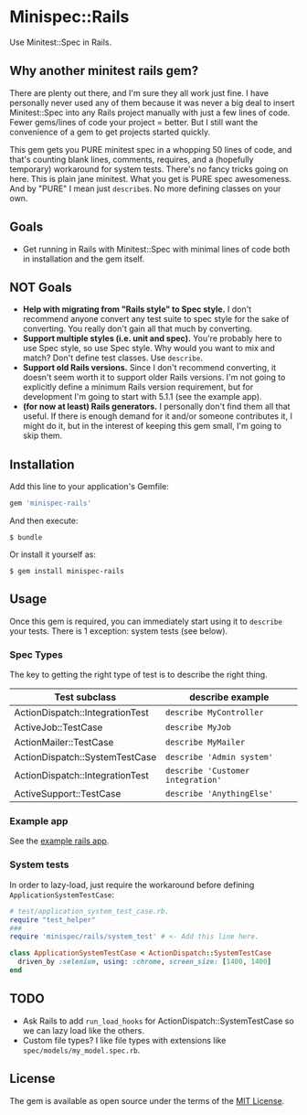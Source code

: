 # Minispec::Rails

Use Minitest::Spec in Rails.

## Why another minitest rails gem?

There are plenty out there, and I'm sure they all work just fine.
I have personally never used any of them because it was never a big deal to insert Minitest::Spec into any Rails project manually with just a few lines of code.
Fewer gems/lines of code your project = better.
But I still want the convenience of a gem to get projects started quickly.

This gem gets you PURE minitest spec in a whopping 50 lines of code, and that's counting blank lines, comments, requires, and a (hopefully temporary) workaround for system tests.
There's no fancy tricks going on here.
This is plain jane minitest.
What you get is PURE spec awesomeness.
And by "PURE" I mean just `describe`s. No more defining classes on your own.

## Goals

* Get running in Rails with Minitest::Spec with minimal lines of code both in installation and the gem itself.

## NOT Goals

* **Help with migrating from "Rails style" to Spec style.** I don't recommend anyone convert any test suite to spec style for the sake of converting. You really don't gain all that much by converting.
* **Support multiple styles (i.e. unit and spec).** You're probably here to use Spec style, so use Spec style. Why would you want to mix and match? Don't define test classes. Use `describe`.
* **Support old Rails versions.** Since I don't recommend converting, it doesn't seem worth it to support older Rails versions. I'm not going to explicitly define a minimum Rails version requirement, but for development I'm going to start with 5.1.1 (see the example app).
* **(for now at least) Rails generators.** I personally don't find them all that useful. If there is enough demand for it and/or someone contributes it, I might do it, but in the interest of keeping this gem small, I'm going to skip them.

## Installation

Add this line to your application's Gemfile:

```ruby
gem 'minispec-rails'
```

And then execute:

    $ bundle

Or install it yourself as:

    $ gem install minispec-rails

## Usage

Once this gem is required, you can immediately start using it to `describe` your tests.
There is 1 exception: system tests (see below).

### Spec Types

The key to getting the right type of test is to describe the right thing.

| Test subclass                   | describe example                  |
| ------------------------------- | --------------------------------- |
| ActionDispatch::IntegrationTest | `describe MyController`           |
| ActiveJob::TestCase             | `describe MyJob`                  |
| ActionMailer::TestCase          | `describe MyMailer`               |
| ActionDispatch::SystemTestCase  | `describe 'Admin system'`         |
| ActionDispatch::IntegrationTest | `describe 'Customer integration'` |
| ActiveSupport::TestCase         | `describe 'AnythingElse'`         |

### Example app

See the [example rails app](https://github.com/ordinaryzelig/minispec-rails-example).

### System tests

In order to lazy-load, just require the workaround before defining `ApplicationSystemTestCase`:

```ruby
# test/application_system_test_case.rb.
require "test_helper"
### 
require 'minispec/rails/system_test' # <- Add this line here.

class ApplicationSystemTestCase < ActionDispatch::SystemTestCase
  driven_by :selenium, using: :chrome, screen_size: [1400, 1400]
end
```

## TODO

* Ask Rails to add `run_load_hooks` for ActionDispatch::SystemTestCase so we can lazy load like the others.
* Custom file types? I like file types with extensions like `spec/models/my_model.spec.rb`.

## License

The gem is available as open source under the terms of the [MIT License](http://opensource.org/licenses/MIT).
